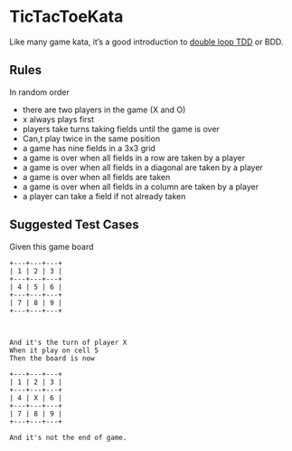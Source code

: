 # TicTacToeKata
Like many game kata, it’s a good introduction to [double loop TDD](https://jmauerhan.wordpress.com/talks/double-loop-tdd-bdd-done-right/) or BDD.

## Rules
In random order

+ there are two players in the game (X and O)
+ x always plays first
+ players take turns taking fields until the game is over
+ Can,t play twice in the same position
+ a game has nine fields in a 3x3 grid
+ a game is over when all fields in a row are taken by a player
+ a game is over when all fields in a diagonal are taken by a player
+ a game is over when all fields are taken
+ a game is over when all fields in a column are taken by a player
+ a player can take a field if not already taken

## Suggested Test Cases

Given this game board

```
+---+---+---+
| 1 | 2 | 3 |
+---+---+---+
| 4 | 5 | 6 |
+---+---+---+
| 7 | 8 | 9 |
+---+---+---+



And it's the turn of player X
When it play on cell 5
Then the board is now 

+---+---+---+
| 1 | 2 | 3 |
+---+---+---+
| 4 | X | 6 |
+---+---+---+
| 7 | 8 | 9 |
+---+---+---+

And it's not the end of game.
```
